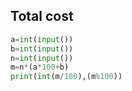 ## Total cost


```py
a=int(input())
b=int(input())
n=int(input())
m=n*(a*100+b)
print(int(m/100),(m%100))
```
